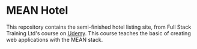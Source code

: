 # MEAN Hotel

This repository contains the semi-finished hotel listing site, from Full Stack Training Ltd's course on [Udemy](https://www.udemy.com/the-complete-javascript-developer-mean-stack-zero-to-hero). This course teaches the basic of creating web applications with the MEAN stack.


